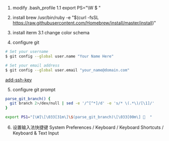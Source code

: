 1. modify .bash_profile
  1.1 export PS="\W $ "

2. install brew
/usr/bin/ruby -e "$(curl -fsSL https://raw.githubusercontent.com/Homebrew/install/master/install)"

3. install iterm
    3.1 change color schema

4. configure git

```sh
# Set your username
$ git config --global user.name "Your Name Here"

# Set your email address
$ git config --global user.email "your_name@domain.com"
```
[add-ssh-key](https://help.github.com/articles/generating-a-new-ssh-key-and-adding-it-to-the-ssh-agent/)

5. configure git prompt

```sh
parse_git_branch() {
  git branch 2>/dev/null | sed -e '/^[^*]/d' -e 's/* \(.*\)/[\1]/'
}

export PS1="[\W]\[\033[31m\]\$(parse_git_branch)\[\033[00m\] 🚵  "
```

6. 设置输入法快捷键
System Preferences / Keyboard / Keyboard Shortcuts / Keyboard & Text Input 
